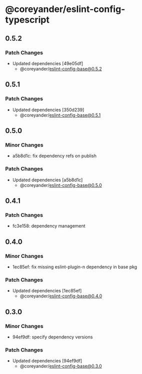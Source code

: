 # @coreyander/eslint-config-typescript

## 0.5.2

### Patch Changes

- Updated dependencies [49e05df]
  - @coreyander/eslint-config-base@0.5.2

## 0.5.1

### Patch Changes

- Updated dependencies [350d239]
  - @coreyander/eslint-config-base@0.5.1

## 0.5.0

### Minor Changes

- a5b8d1c: fix dependency refs on publish

### Patch Changes

- Updated dependencies [a5b8d1c]
  - @coreyander/eslint-config-base@0.5.0

## 0.4.1

### Patch Changes

- fc3e158: dependency management

## 0.4.0

### Minor Changes

- 1ec85ef: fix missing eslint-plugin-n dependency in base pkg

### Patch Changes

- Updated dependencies [1ec85ef]
  - @coreyander/eslint-config-base@0.4.0

## 0.3.0

### Minor Changes

- 94ef9df: specify dependency versions

### Patch Changes

- Updated dependencies [94ef9df]
  - @coreyander/eslint-config-base@0.3.0
